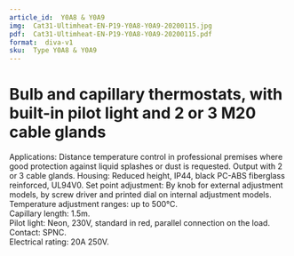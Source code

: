 ```yaml
---
article_id:  Y0A8 & Y0A9
img:  Cat31-Ultimheat-EN-P19-Y0A8-Y0A9-20200115.jpg
pdf:  Cat31-Ultimheat-EN-P19-Y0A8-Y0A9-20200115.pdf
format:  diva-v1
sku:  Type Y0A8 & Y0A9
---
```


# Bulb and capillary thermostats, with built-in pilot light and 2 or 3 M20 cable glands

Applications: Distance temperature control in professional premises where
good protection against liquid splashes or dust is requested. Output with 2 or 3 cable glands.
Housing: Reduced height, IP44, black PC-ABS fiberglass reinforced, UL94V0.
Set point adjustment: By knob for external adjustment models, by screw driver and printed dial on internal adjustment models.  
Temperature adjustment ranges: up to 500°C.  
Capillary length: 1.5m.  
Pilot light: Neon, 230V, standard in red, parallel connection on the load.  
Contact: SPNC.  
Electrical rating: 20A 250V.  


